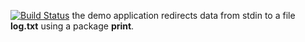 [![Build Status](https://travis-ci.org/vaulex/lab12.svg?branch=master)](https://travis-ci.org/vaulex/lab13)
the demo application redirects data from stdin to a file **log.txt** using a package **print**.
